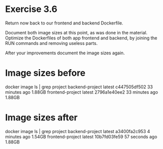 # Exercise 3.6
Return now back to our frontend and backend Dockerfile.

Document both image sizes at this point, as was done in the material. Optimize the Dockerfiles of both app frontend and backend, by joining the RUN commands and removing useless parts.

After your improvements document the image sizes again.

# Image sizes before
docker image ls | grep project
backend-project     latest      c447505df502     33 minutes ago      1.88GB
frontend-project    latest      2796a1e40ee2     33 minutes ago      1.88GB

# Image sizes after
docker image ls | grep project
backend-project     latest      a3400fa2c953     4 minutes ago       1.54GB
frontend-project    latest      10b7fd03fe59     57 seconds ago      1.88GB